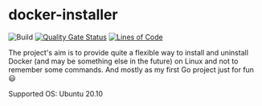 # docker-installer

![Build](https://github.com/AnVeliz/docker-installer/actions/workflows/go.yml/badge.svg)
[![Quality Gate Status](https://sonarcloud.io/api/project_badges/measure?project=AnVeliz_docker-installer&metric=alert_status)](https://sonarcloud.io/dashboard?id=AnVeliz_docker-installer) [![Lines of Code](https://sonarcloud.io/api/project_badges/measure?project=AnVeliz_docker-installer&metric=ncloc)](https://sonarcloud.io/dashboard?id=AnVeliz_docker-installer)


The project's aim is to provide quite a flexible way to install and uninstall Docker (and may be something else in the future) on Linux and not to remember some commands. And mostly as my first Go project just for fun :smiley:

Supported OS:
Ubuntu 20.10

